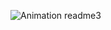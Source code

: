 ![Animation readme3](https://github.com/PawelOwiesek/PawelOwiesek/assets/121549413/c6836452-b559-45e3-94da-a7ec2fe1d45e)
